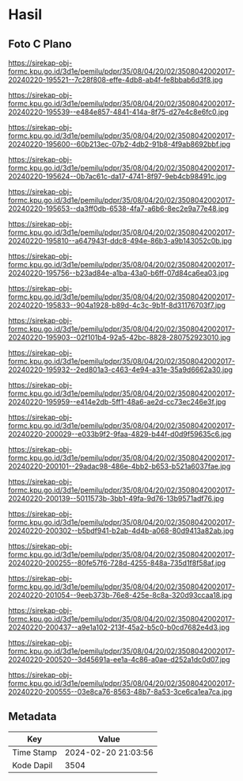 # Hasil

## Foto C Plano

https://sirekap-obj-formc.kpu.go.id/3d1e/pemilu/pdpr/35/08/04/20/02/3508042002017-20240220-195521--7c28f808-effe-4db8-ab4f-fe8bbab6d3f8.jpg

https://sirekap-obj-formc.kpu.go.id/3d1e/pemilu/pdpr/35/08/04/20/02/3508042002017-20240220-195539--e484e857-4841-414a-8f75-d27e4c8e6fc0.jpg

https://sirekap-obj-formc.kpu.go.id/3d1e/pemilu/pdpr/35/08/04/20/02/3508042002017-20240220-195600--60b213ec-07b2-4db2-91b8-4f9ab8692bbf.jpg

https://sirekap-obj-formc.kpu.go.id/3d1e/pemilu/pdpr/35/08/04/20/02/3508042002017-20240220-195624--0b7ac61c-da17-4741-8f97-9eb4cb98491c.jpg

https://sirekap-obj-formc.kpu.go.id/3d1e/pemilu/pdpr/35/08/04/20/02/3508042002017-20240220-195653--da3ff0db-6538-4fa7-a6b6-8ec2e9a77e48.jpg

https://sirekap-obj-formc.kpu.go.id/3d1e/pemilu/pdpr/35/08/04/20/02/3508042002017-20240220-195810--a647943f-ddc8-494e-86b3-a9b143052c0b.jpg

https://sirekap-obj-formc.kpu.go.id/3d1e/pemilu/pdpr/35/08/04/20/02/3508042002017-20240220-195756--b23ad84e-a1ba-43a0-b6ff-07d84ca6ea03.jpg

https://sirekap-obj-formc.kpu.go.id/3d1e/pemilu/pdpr/35/08/04/20/02/3508042002017-20240220-195833--904a1928-b89d-4c3c-9b1f-8d31176703f7.jpg

https://sirekap-obj-formc.kpu.go.id/3d1e/pemilu/pdpr/35/08/04/20/02/3508042002017-20240220-195903--02f101b4-92a5-42bc-8828-280752923010.jpg

https://sirekap-obj-formc.kpu.go.id/3d1e/pemilu/pdpr/35/08/04/20/02/3508042002017-20240220-195932--2ed801a3-c463-4e94-a31e-35a9d6662a30.jpg

https://sirekap-obj-formc.kpu.go.id/3d1e/pemilu/pdpr/35/08/04/20/02/3508042002017-20240220-195959--e414e2db-5ff1-48a6-ae2d-cc73ec246e3f.jpg

https://sirekap-obj-formc.kpu.go.id/3d1e/pemilu/pdpr/35/08/04/20/02/3508042002017-20240220-200029--e033b9f2-9faa-4829-b44f-d0d9f59635c6.jpg

https://sirekap-obj-formc.kpu.go.id/3d1e/pemilu/pdpr/35/08/04/20/02/3508042002017-20240220-200101--29adac98-486e-4bb2-b653-b521a6037fae.jpg

https://sirekap-obj-formc.kpu.go.id/3d1e/pemilu/pdpr/35/08/04/20/02/3508042002017-20240220-200139--5011573b-3bb1-49fa-9d76-13b9571adf76.jpg

https://sirekap-obj-formc.kpu.go.id/3d1e/pemilu/pdpr/35/08/04/20/02/3508042002017-20240220-200302--b5bdf941-b2ab-4d4b-a068-80d9413a82ab.jpg

https://sirekap-obj-formc.kpu.go.id/3d1e/pemilu/pdpr/35/08/04/20/02/3508042002017-20240220-200255--80fe57f6-728d-4255-848a-735d1f8f58af.jpg

https://sirekap-obj-formc.kpu.go.id/3d1e/pemilu/pdpr/35/08/04/20/02/3508042002017-20240220-201054--9eeb373b-76e8-425e-8c8a-320d93ccaa18.jpg

https://sirekap-obj-formc.kpu.go.id/3d1e/pemilu/pdpr/35/08/04/20/02/3508042002017-20240220-200437--a9e1a102-213f-45a2-b5c0-b0cd7682e4d3.jpg

https://sirekap-obj-formc.kpu.go.id/3d1e/pemilu/pdpr/35/08/04/20/02/3508042002017-20240220-200520--3d45691a-ee1a-4c86-a0ae-d252a1dc0d07.jpg

https://sirekap-obj-formc.kpu.go.id/3d1e/pemilu/pdpr/35/08/04/20/02/3508042002017-20240220-200555--03e8ca76-8563-48b7-8a53-3ce6ca1ea7ca.jpg


## Metadata

| Key        | Value               |
| ---------- | ------------------- |
| Time Stamp | 2024-02-20 21:03:56 |
| Kode Dapil | 3504                |



